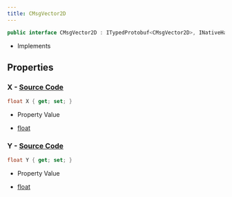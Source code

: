 ```yaml
---
title: CMsgVector2D
---
```


```csharp
public interface CMsgVector2D : ITypedProtobuf<CMsgVector2D>, INativeHandle
```

- Implements

## Properties

### **X** - [Source Code](https://github.com/swiftly-solution/swiftlys2/blob/main/managed/src/SwiftlyS2.Generated/Protobufs/Interfaces/CMsgVector2D.cs#L13)

```csharp
float X { get; set; }
```

- Property Value

- [float](https://learn.microsoft.com/dotnet/api/system.single)

### **Y** - [Source Code](https://github.com/swiftly-solution/swiftlys2/blob/main/managed/src/SwiftlyS2.Generated/Protobufs/Interfaces/CMsgVector2D.cs#L16)

```csharp
float Y { get; set; }
```

- Property Value

- [float](https://learn.microsoft.com/dotnet/api/system.single)

